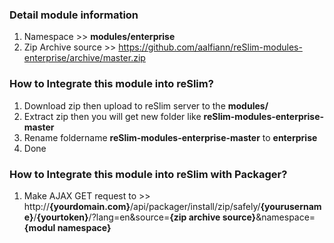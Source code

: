 ### Detail module information

1. Namespace >> **modules/enterprise**
2. Zip Archive source >> 
    https://github.com/aalfiann/reSlim-modules-enterprise/archive/master.zip

### How to Integrate this module into reSlim?

1. Download zip then upload to reSlim server to the **modules/**
2. Extract zip then you will get new folder like **reSlim-modules-enterprise-master**
3. Rename foldername **reSlim-modules-enterprise-master** to **enterprise**
4. Done

### How to Integrate this module into reSlim with Packager?

1. Make AJAX GET request to >>
    http://**{yourdomain.com}**/api/packager/install/zip/safely/**{yourusername}**/**{yourtoken}**/?lang=en&source=**{zip archive source}**&namespace=**{modul namespace}**
